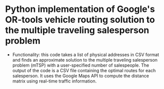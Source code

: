# Python implementation of Google's OR-tools vehicle routing solution to the multiple traveling salesperson problem
- Functionality: this code takes a list of physical addresses in CSV format and finds an approximate solution to the multiple traveling salesperson problem (mTSP) with a user-specified number of salespeople. The output of the code is a CSV file containing the optimal routes for each salesperson. It uses the Google Maps API to compute the distance matrix using real-time traffic information. 
